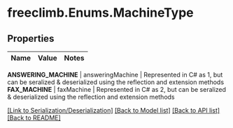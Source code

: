# freeclimb.Enums.MachineType


## Properties

Name | Value | Notes
------------ | ------------- | -------------

**ANSWERING_MACHINE** | answeringMachine | Represented in C# as 1, but can be seralized & deserialized using the reflection and extension methods
**FAX_MACHINE** | faxMachine | Represented in C# as 2, but can be seralized & deserialized using the reflection and extension methods



[[Link to Serialization/Deserialization]](../README.md#documentation-for-serialization-deserialization) [[Back to Model list]](../README.md#documentation-for-models) [[Back to API list]](../README.md#documentation-for-api-endpoints) [[Back to README]](../README.md)



